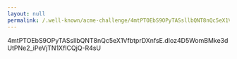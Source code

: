 ```yaml
---
layout: null
permalink: /.well-known/acme-challenge/4mtPTOEbS9OPyTASsllbQNT8nQc5eX1VfbtprDXnfsE/index.html
---
```


4mtPTOEbS9OPyTASsllbQNT8nQc5eX1VfbtprDXnfsE.dIoz4D5WomBMke3dUtPNe2_iPeVjTN1XfICQjQ-R4sU
